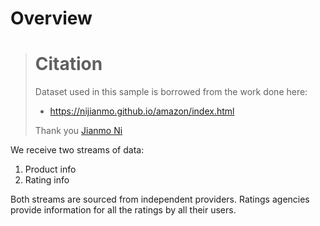 # Overview

> # Citation
> Dataset used in this sample is borrowed from the work done here:  
> + https://nijianmo.github.io/amazon/index.html  
>
> Thank you [Jianmo Ni][1]

We receive two streams of data:  
1. Product info
2. Rating info

Both streams are sourced from independent providers.  Ratings agencies provide information
for all the ratings by all their users.  


[1]: https://nijianmo.github.io/